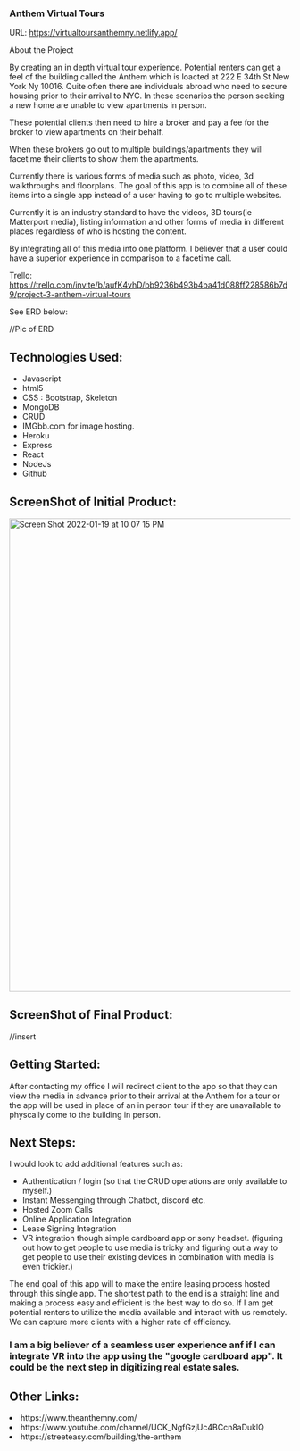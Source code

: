 ### Anthem Virtual Tours


URL:  https://virtualtoursanthemny.netlify.app/


About the Project

By creating an in depth virtual tour experience. Potential renters can get a feel of the building called the Anthem which is loacted at 222 E 34th St New York Ny 10016. Quite often there are individuals abroad who need to secure housing prior to their arrival to NYC.  In these scenarios the person seeking a new home are unable to view apartments in person. 

These potential clients then need to hire a broker and pay a fee for the broker to view apartments on their behalf.

When these brokers go out to multiple buildings/apartments they will facetime their clients to show them the apartments.

Currently there is various forms of media such as photo, video, 3d walkthroughs and floorplans. The goal of this app is to combine all of these items into a single app instead of a user having to go to multiple websites. 

Currently it is an industry standard to have the videos, 3D tours(ie Matterport media), listing information and other forms of media in different places regardless of who is hosting the content.

By integrating all of this media into one platform. I believer that a user could have a superior experience in comparison to a facetime call. 






Trello:  https://trello.com/invite/b/aufK4vhD/bb9236b493b4ba41d088ff228586b7d9/project-3-anthem-virtual-tours


See ERD below:


//Pic of ERD









<h2>Technologies Used: </h2>


<ul>
  
 <li> Javascript </li>
 <li> html5 </li>
 <li> CSS : Bootstrap, Skeleton </li>
 <li> MongoDB </li>
 <li> CRUD </li>
 <li> IMGbb.com for image hosting. </li>
 <li> Heroku </li>
 <li> Express </li>
 <li> React </li>
 <li> NodeJs </li>
 <li> Github </li>
  
  </ul>





<h2> ScreenShot of Initial Product: </h2>



<img width="848" alt="Screen Shot 2022-01-19 at 10 07 15 PM" src="https://user-images.githubusercontent.com/90932673/150266909-f5611dbe-457d-439d-89e1-0b2afbebbea0.png">



<h2> ScreenShot of Final Product: </h2>

//insert




<h2> Getting Started:  </h2>


After contacting my office I will redirect client to the app so that they can view the media in advance prior to their arrival at the Anthem for a tour or the app will be used in place of an in person tour if they are unavailable to physcally come to the building in person. 


<h2> Next Steps: </h2>

I would look to add additional features such as: 

<ul> 
<li> Authentication / login (so that the CRUD operations are only available to myself.) </li>
<li> Instant Messenging through Chatbot, discord etc.  </li>
<li> Hosted Zoom Calls  </li>
<li> Online Application Integration  </li>
<li> Lease Signing Integration  </li>
<li> VR integration though simple cardboard app or sony headset. (figuring out how to get people to use media is tricky and figuring out a way to get people to use their existing devices in combination with media is even trickier.)  </li>

 </ul>
  
  <p>
The end goal of this app will to make the entire leasing process hosted through this single app. The shortest path to the end is a straight line and making a process easy and efficient is the best way to do so. If I am get potential renters to utilize the media available and interact with us remotely. We can capture more clients with a higher rate of efficiency. </p>

<h3><p>
I am a big believer of a seamless user experience anf if I can integrate VR into the app using the "google cardboard app". It could be the next step in digitizing real estate sales. </p></h3>


<h2>
Other Links:
</h2>


<li> https://www.theanthemny.com/ </li>

<li>  https://www.youtube.com/channel/UCK_NgfGzjUc4BCcn8aDuklQ </li>

<li>  https://streeteasy.com/building/the-anthem </li>
